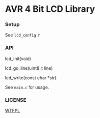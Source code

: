 # AVR 4 Bit LCD Library

### Setup
See `lcd_config.h`

### API
lcd_init(void)

lcd_go_line(uint8_t line)

lcd_write(const char *str)

See `main.c` for usage.

### LICENSE
[WTFPL](http://en.wikipedia.org/wiki/WTFPL)
